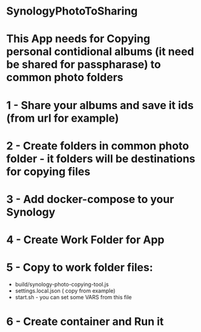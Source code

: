 # SynologyPhotoToSharing

# This App needs for Copying personal contidional albums (it need be shared for passpharase) to common photo folders
# 1 - Share your albums and save it ids (from url for example)
# 2 - Create folders in common photo folder - it folders will be destinations for copying files
# 3 - Add docker-compose to your Synology
# 4 - Create Work Folder for App
# 5 - Copy to work folder files:
- build/synology-photo-copying-tool.js
- settings.local.json  ( copy from example)
- start.sh - you can set some VARS from this file

# 6 - Create container and Run it
